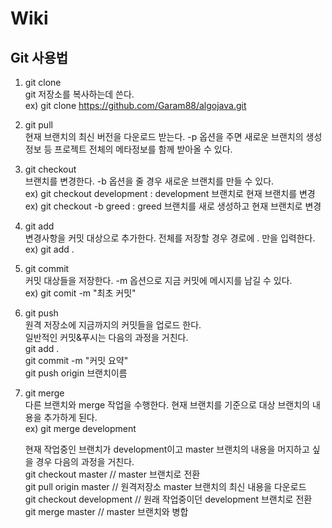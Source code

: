 Wiki
====

Git 사용법
---------

1. git clone  
   git 저장소를 복사하는데 쓴다.  
   ex) git clone https://github.com/Garam88/algojava.git  
  
2. git pull  
   현재 브랜치의 최신 버전을 다운로드 받는다. -p 옵션을 주면 새로운 브랜치의 생성 정보 등 프로젝트 전체의 메타정보를 함께 받아올 수 있다.  
  
3. git checkout  
   브랜치를 변경한다. -b 옵션을 줄 경우 새로운 브랜치를 만들 수 있다.  
   ex) git checkout development : development 브랜치로 현재 브랜치를 변경  
   ex) git checkout -b greed : greed 브랜치를 새로 생성하고 현재 브랜치로 변경  
  
4. git add  
   변경사항을 커밋 대상으로 추가한다. 전체를 저장할 경우 경로에 . 만을 입력한다.  
   ex) git add .  
  
5. git commit  
   커밋 대상들을 저장한다. -m 옵션으로 지금 커밋에 메시지를 남길 수 있다.  
   ex) git comit -m "최초 커밋"  
  
6. git push  
   원격 저장소에 지금까지의 커밋들을 업로드 한다.  
   일반적인 커밋&푸시는 다음의 과정을 거친다.  
   git add .  
   git commit -m "커밋 요약"  
   git push origin 브랜치이름  
  
7. git merge  
   다른 브랜치와 merge 작업을 수행한다. 현재 브랜치를 기준으로 대상 브랜치의 내용을 추가하게 된다.  
   ex) git merge development
  
   현재 작업중인 브랜치가 development이고 master 브랜치의 내용을 머지하고 싶을 경우 다음의 과정을 거친다.  
   git checkout master // master 브랜치로 전환  
   git pull origin master // 원격저장소 master 브랜치의 최신 내용을 다운로드  
   git checkout development // 원래 작업중이던 development 브랜치로 전환  
   git merge master // master 브랜치와 병합  